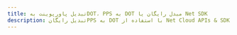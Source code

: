 ---title: تبدیل پاورپوینت بهDOT، PPS به DOT مبدل رایگان یا Net SDKdescription: تبدیل رایگانPPS به DOT با استفاده از Net Cloud APIs & SDK. همچنین اسناد Microsoft PowerPoint را در Cloud ایجاد، ویرایش و رندر کنید.---